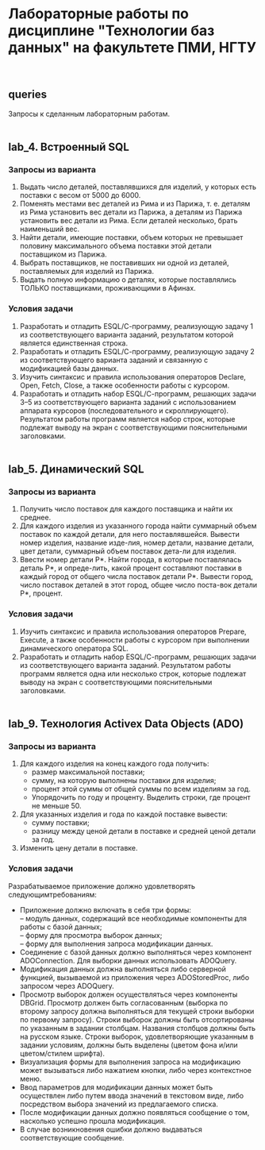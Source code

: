 # Лабораторные работы по дисциплине "Технологии баз данных" на факультете ПМИ, НГТУ
&nbsp; 

## queries
Запросы к сделанным лабораторным работам.  
&nbsp; 

## lab_4. Встроенный SQL
### Запросы из варианта

1. Выдать число деталей, поставлявшихся для изделий, у которых есть поставки с весом от 5000 до 6000.
2. Поменять местами вес деталей из Рима и из Парижа, т. е. деталям из Рима установить вес детали из Парижа, а деталям из Парижа установить вес детали из Рима. Если деталей несколько, брать наименьший вес.
3. Найти детали, имеющие поставки, объем которых не превышает половину максимального объема поставки этой детали поставщиком из Парижа.
4. Выбрать поставщиков, не поставивших ни одной из деталей, поставляемых для изделий из Парижа.
5. Выдать полную информацию о деталях, которые поставлялись ТОЛЬКО поставщиками, проживающими в Афинах.

### Условия задачи

1. Разработать и отладить ESQL/С-программу, реализующую задачу 1 из соответствующего варианта заданий, результатом которой
является единственная строка.
2. Разработать и отладить ESQL/С-программу, реализующую задачу 2 из соответствующего варианта заданий и связанную с модификацией
базы данных.
3. Изучить синтаксис и правила использования операторов Declare, Open, Fetch, Close, а также особенности работы с курсором.
4. Разработать и отладить набор ESQL/С-программ, решающих задачи 3–5 из соответствующего варианта заданий с использованием 
аппарата курсоров (последовательного и скроллирующего). Результатом работы программ является набор строк, которые подлежат выводу на 
экран с соответствующими пояснительными заголовками.  
&nbsp; 

## lab_5. Динамический SQL
### Запросы из варианта 

1. Получить число поставок для каждого поставщика и найти их среднее.
2. Для каждого изделия из указанного города найти суммарный объем поставок по каждой детали, для него поставлявшейся. Вывести номер изделия, название изде-лия, номер детали, название детали, цвет детали, суммарный объем поставок дета-ли для изделия.
3. Ввести номер детали P*. Найти города, в которые поставлялась деталь P*, и опреде-лить, какой процент составляют поставки в каждый город от общего числа поставок детали P*. Вывести город, число поставок деталей в этот город, общее число поста-вок детали P*, процент.

### Условия задачи

1. Изучить синтаксис и правила использования операторов Prepare, Execute, а также особенности работы с курсором при выполнении динамического оператора SQL.
2. Разработать и отладить набор ESQL/С-программ, решающих задачи из соответствующего варианта заданий. Результатом работы программ является одна или несколько строк, которые подлежат выводу на экран с соответствующими пояснительными заголовками.  
&nbsp; 


## lab_9. Технология Activex Data Objects (ADO)
### Запросы из варианта 

1. Для каждого изделия на конец каждого года получить:
    * размер максимальной поставки;
    * сумму, на которую выполнены поставки для изделия;
    * процент этой суммы от общей суммы по всем изделиям за год. 
    * Упорядочить по году и проценту. Выделить строки, где процент не меньше 50.  
2. Для указанных изделия и года по каждой поставке вывести:
    * сумму поставки;
    * разницу между ценой детали в поставке и средней ценой детали за год.
3. Изменить цену детали в поставке.

### Условия задачи

Разрабатываемое приложение должно удовлетворять следующимтребованиям:
* Приложение должно включать в себя три формы:  
    – модуль данных, содержащий все необходимые компоненты для работы с базой данных;  
    – форму для просмотра выборок данных;  
    – форму для выполнения запроса модификации данных.
* Соединение с базой данных должно выполняться через компонент ADOConnection. Для выборки данных использовать ADOQuery.
* Модификация данных должна выполняться либо серверной функцией, вызываемой из приложения через ADOStoredProc, либо запросом через ADOQuery.
* Просмотр выборок должен осуществляться через компоненты DBGrid. Просмотр должен быть согласованным (выборка по второму запросу должна выполняться для текущей строки выборки по первому запросу). Строки выборок должны быть отсортированы по указанным в задании столбцам. Названия столбцов должны быть на русском языке. Строки выборок, удовлетворяющие указанным в задании условиям, должны быть выделены (цветом фона и/или цветом/стилем шрифта).
* Визуализация формы для выполнения запроса на модификацию может вызываться либо нажатием кнопки, либо через контекстное меню.
* Ввод параметров для модификации данных может быть осуществлен либо путем ввода значений в текстовом виде, либо посредством выбора значений из предлагаемого списка.
* После модификации данных должно появляться сообщение о том, насколько успешно прошла модификация.
* В случае возникновения ошибки должно выдаваться соответствующие сообщение.
